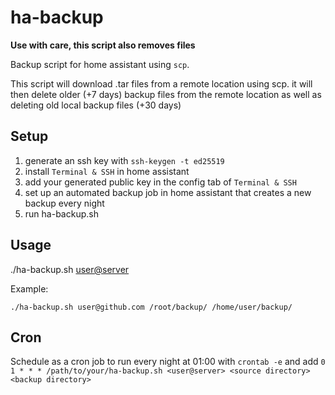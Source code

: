 # ha-backup

**Use with care, this script also removes files** 

Backup script for home assistant using `scp`. 

This script will download .tar files from a remote location using scp. 
it will then delete older (+7 days) backup files from the remote location as well as deleting old local backup files (+30 days)

## Setup

1. generate an ssh key with `ssh-keygen -t ed25519`
2. install `Terminal & SSH` in home assistant
3. add your generated public key in the config tab of `Terminal & SSH`
4. set up an automated backup job in home assistant that creates a new backup every night
5. run ha-backup.sh

## Usage

./ha-backup.sh <user@server> <source directory> <backup directory>

Example:
```
./ha-backup.sh user@github.com /root/backup/ /home/user/backup/
```

## Cron

Schedule as a cron job to run every night at 01:00 with `crontab -e` and add `0 1 * * * /path/to/your/ha-backup.sh <user@server> <source directory> <backup directory>`
